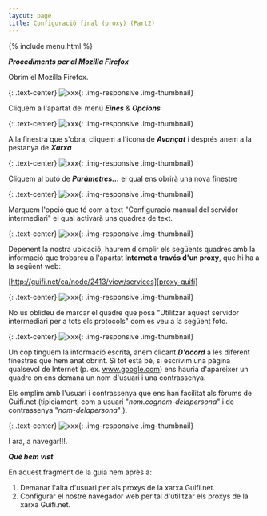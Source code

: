 ```yaml
---
layout: page
title: Configuració final (proxy) (Part2)
---
```


{% include menu.html %}

***Procediments per al Mozilla Firefox***

Obrim el Mozilla Firefox.

{: .text-center}
![xxx](img/proxy2/01.jpg "xxx"){: .img-responsive .img-thumbnail}

Cliquem a l'apartat del menú ***Eines*** & ***Opcions***

{: .text-center}
![xxx](img/proxy2/02.jpg "xxx"){: .img-responsive .img-thumbnail}

A la finestra que s'obra, cliquem a l'icona de ***Avançat*** i després anem a la pestanya de ***Xarxa***

{: .text-center}
![xxx](img/proxy2/03.jpg "xxx"){: .img-responsive .img-thumbnail}

Cliquem al butó de ***Paràmetres...***  el qual ens obrirà una nova finestre

{: .text-center}
![xxx](img/proxy2/04.jpg "xxx"){: .img-responsive .img-thumbnail}

Marquem l'opció que té com a text "Configuració manual del servidor intermediari" el qual activarà uns quadres de text.

{: .text-center}
![xxx](img/proxy2/05.jpg "xxx"){: .img-responsive .img-thumbnail}

Depenent la nostra ubicació, haurem d'omplir els següents quadres amb la informació que trobareu a l'apartat **Internet a través d'un proxy**, que hi ha a la següent web:

[http://guifi.net/ca/node/2413/view/services][proxy-guifi]

[proxy-guifi]: http://guifi.net/ca/node/2413/view/services "Llista de proxys de la xarxa Guifi.net"

{: .text-center}
![xxx](img/proxy2/06.jpg "xxx"){: .img-responsive .img-thumbnail}

No us oblideu de marcar el quadre que posa "Utilitzar aquest servidor intermediari per a tots els protocols" com es veu a la següent foto.

{: .text-center}
![xxx](img/proxy2/07.jpg "xxx"){: .img-responsive .img-thumbnail}

Un cop tinguem la informació escrita, anem clicant ***D'acord*** a les diferent finestres que hem anat obrint. Si tot està bé, si escrivim una pàgina qualsevol de Internet (p. ex. www.google.com) ens hauria d'apareixer un quadre on ens demana un nom d'usuari i una contrassenya.

Els omplim amb l'usuari i contrassenya que ens han facilitat als fòrums de Guifi.net (tipiciament, com a usuari "*nom.cognom-delapersona*" i de contrassenya "*nom-delapersona*" ).

{: .text-center}
![xxx](img/proxy2/08.jpg "xxx"){: .img-responsive .img-thumbnail}

I ara, a navegar!!!.

***Què hem vist***

En aquest fragment de la guia hem après a:

1. Demanar l'alta d'usuari per als proxys de la xarxa Guifi.net.
2. Configurar el nostre navegador web per tal d'utilitzar els proxys de la xarxa Guifi.net.


